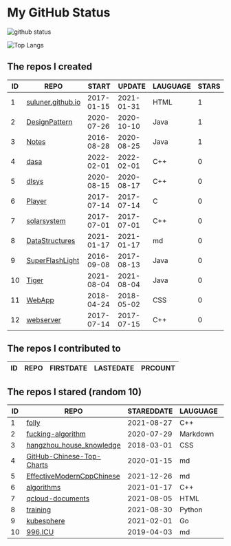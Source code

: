 # My GitHub Status

<img src="https://github-readme-stats-1.yihong0618.vercel.app/api?username=ThaddeusJiang&show_icons=true&&&hide_title=true&count_private=true" alt="github status" />

![Top Langs](https://github-readme-stats-1.yihong0618.vercel.app/api/top-langs/?username=ThaddeusJiang&layout=compact)

<!--START_SECTION:my_github-->
## The repos I created
| ID |                               REPO                                |   START    |   UPDATE   | LAUGUAGE | STARS |
|----|-------------------------------------------------------------------|------------|------------|----------|-------|
|  1 | [suluner.github.io](https://github.com/suluner/suluner.github.io) | 2017-01-15 | 2021-01-31 | HTML     |     1 |
|  2 | [DesignPattern](https://github.com/suluner/DesignPattern)         | 2020-07-26 | 2020-10-10 | Java     |     1 |
|  3 | [Notes](https://github.com/suluner/Notes)                         | 2016-08-28 | 2020-08-25 | Java     |     1 |
|  4 | [dasa](https://github.com/suluner/dasa)                           | 2022-02-01 | 2022-02-01 | C++      |     0 |
|  5 | [dlsys](https://github.com/suluner/dlsys)                         | 2020-08-15 | 2020-08-17 | C++      |     0 |
|  6 | [Player](https://github.com/suluner/Player)                       | 2017-07-14 | 2017-07-14 | C        |     0 |
|  7 | [solarsystem](https://github.com/suluner/solarsystem)             | 2017-07-01 | 2017-07-01 | C++      |     0 |
|  8 | [DataStructures](https://github.com/suluner/DataStructures)       | 2021-01-17 | 2021-01-17 | md       |     0 |
|  9 | [SuperFlashLight](https://github.com/suluner/SuperFlashLight)     | 2016-09-08 | 2017-08-13 | Java     |     0 |
| 10 | [Tiger](https://github.com/suluner/Tiger)                         | 2021-08-04 | 2021-08-04 | Java     |     0 |
| 11 | [WebApp](https://github.com/suluner/WebApp)                       | 2018-04-24 | 2018-05-02 | CSS      |     0 |
| 12 | [webserver](https://github.com/suluner/webserver)                 | 2017-07-14 | 2017-07-15 | C++      |     0 |

## The repos I contributed to
| ID | REPO | FIRSTDATE | LASTEDATE | PRCOUNT |
|----|------|-----------|-----------|---------|

## The repos I stared (random 10)
| ID |                                         REPO                                         | STAREDDATE | LAUGUAGE | LATESTUPDATE |
|----|--------------------------------------------------------------------------------------|------------|----------|--------------|
|  1 | [folly](https://github.com/facebook/folly)                                           | 2021-08-27 | C++      | 2022-02-07   |
|  2 | [fucking-algorithm](https://github.com/labuladong/fucking-algorithm)                 | 2020-07-29 | Markdown | 2022-02-08   |
|  3 | [hangzhou_house_knowledge](https://github.com/houshanren/hangzhou_house_knowledge)   | 2018-03-01 | CSS      | 2022-02-07   |
|  4 | [GitHub-Chinese-Top-Charts](https://github.com/GrowingGit/GitHub-Chinese-Top-Charts) | 2020-01-15 | md       | 2022-02-07   |
|  5 | [EffectiveModernCppChinese](https://github.com/kelthuzadx/EffectiveModernCppChinese) | 2021-12-26 | md       | 2022-02-07   |
|  6 | [algorithms](https://github.com/xtaci/algorithms)                                    | 2021-01-17 | C++      | 2022-02-07   |
|  7 | [qcloud-documents](https://github.com/tencentyun/qcloud-documents)                   | 2021-08-05 | HTML     | 2022-01-28   |
|  8 | [training](https://github.com/mlcommons/training)                                    | 2021-08-30 | Python   | 2022-02-02   |
|  9 | [kubesphere](https://github.com/kubesphere/kubesphere)                               | 2021-02-01 | Go       | 2022-02-07   |
| 10 | [996.ICU](https://github.com/996icu/996.ICU)                                         | 2019-04-03 | md       | 2022-02-08   |

<!--END_SECTION:my_github-->